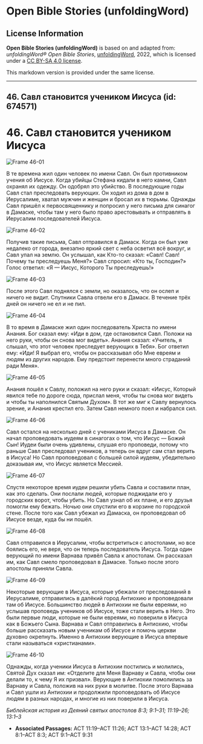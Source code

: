 # Open Bible Stories (unfoldingWord)

## License Information

**Open Bible Stories (unfoldingWord)** is based on and adapted from: _unfoldingWord® Open Bible Stories_, [unfoldingWord](https://unfoldingword.org/utw), 2022, which is licensed under a [CC BY-SA 4.0 license](https://creativecommons.org/licenses/by-sa/4.0/legalcode.en).

This markdown version is provided under the same license.



--------------------------------

## 46. Савл становится учеником Иисуса (id: 674571)

46\. Савл становится учеником Иисуса
====================================

![Frame 46-01](https://cdn.door43.org/obs/jpg/360px/obs-en-46-01.jpg)

В те времена жил один человек по имени Савл. Он был противником учения об Иисусе. Когда убийцы Стефана кидали в него камни, Савл охранял их одежду. Он одобрял это убийство. В последующие годы Савл стал преследовать верующих. Он ходил из дома в дом в Иерусалиме, хватал мужчин и женщин и бросал их в тюрьмы. Однажды Савл пришёл к первосвященнику и попросил у него письма для синагог в Дамаске, чтобы там у него было право арестовывать и отправлять в Иерусалим последователей Иисуса.

![Frame 46-02](https://cdn.door43.org/obs/jpg/360px/obs-en-46-02.jpg)

Получив такие письма, Савл отправился в Дамаск. Когда он был уже недалеко от города, внезапно яркий свет с неба осветил всё вокруг, и Савл упал на землю. Он услышал, как Кто\-то сказал: «Савл! Савл! Почему ты преследуешь Меня?» Савл спросил: «Кто ты, Господин?» Голос ответил: «Я — Иисус, Которого Ты преследуешь!»

![Frame 46-03](https://cdn.door43.org/obs/jpg/360px/obs-en-46-03.jpg)

После этого Савл поднялся с земли, но оказалось, что он ослеп и ничего не видит. Спутники Савла отвели его в Дамаск. В течение трёх дней он ничего не ел и не пил.

![Frame 46-04](https://cdn.door43.org/obs/jpg/360px/obs-en-46-04.jpg)

В то время в Дамаске жил один последователь Христа по имени Анания. Бог сказал ему: «Иди в дом, где остановился Савл. Положи на него руки, чтобы он снова мог видеть». Анания сказал: «Учитель, я слышал, что этот человек преследует верующих в Тебя». Бог ответил ему: «Иди! Я выбрал его, чтобы он рассказывал обо Мне евреям и людям из других народов. Ему предстоит перенести много страданий ради Меня».

![Frame 46-05](https://cdn.door43.org/obs/jpg/360px/obs-en-46-05.jpg)

Анания пошёл к Савлу, положил на него руки и сказал: «Иисус, Который явился тебе по дороге сюда, прислал меня, чтобы ты снова мог видеть и чтобы ты наполнился Святым Духом». В тот же миг к Савлу вернулось зрение, и Анания крестил его. Затем Савл немного поел и набрался сил.

![Frame 46-06](https://cdn.door43.org/obs/jpg/360px/obs-en-46-06.jpg)

Савл остался на несколько дней с учениками Иисуса в Дамаске. Он начал проповедовать иудеям в синагогах о том, что Иисус — Божий Сын! Иудеи были очень удивлены, слушая его проповеди, потому что раньше Савл преследовал учеников, а теперь он вдруг сам стал верить в Иисуса! Но Савл проповедовал с большей силой иудеям, убедительно доказывая им, что Иисус является Мессией.

![Frame 46-07](https://cdn.door43.org/obs/jpg/360px/obs-en-46-07.jpg)

Спустя некоторое время иудеи решили убить Савла и составили план, как это сделать. Они послали людей, которые поджидали его у городских ворот, чтобы убить. Но Савл узнал об их плане, и его друзья помогли ему бежать. Ночью они спустили его в корзине по городской стене. После того как Савл убежал из Дамаска, он проповедовал об Иисусе везде, куда бы ни пошёл.

![Frame 46-08](https://cdn.door43.org/obs/jpg/360px/obs-en-46-08.jpg)

Савл отправился в Иерусалим, чтобы встретиться с апостолами, но все боялись его, не веря, что он теперь последователь Иисуса. Тогда один верующий по имени Варнава привёл Савла к апостолам. Он рассказал им, как Савл смело проповедовал в Дамаске. Только после этого апостолы приняли Савла.

![Frame 46-09](https://cdn.door43.org/obs/jpg/360px/obs-en-46-09.jpg)

Некоторые верующие в Иисуса, которые убежали от преследований в Иерусалиме, отправились в далёкий город Антиохию и проповедовали там об Иисусе. Большинство людей в Антиохии не были евреями, но услышав проповедь учеников об Иисусе, тоже стали верить в Него. Это были первые люди, которые не были евреями, но поверили в Иисуса как в Божьего Сына. Варнава и Савл отправились в Антиохию, чтобы больше рассказать новым ученикам об Иисусе и помочь церкви духовно окрепнуть. Именно в Антиохии верующие в Иисуса впервые стали называться «христианами».

![Frame 46-10](https://cdn.door43.org/obs/jpg/360px/obs-en-46-10.jpg)

Однажды, когда ученики Иисуса в Антиохии постились и молились, Святой Дух сказал им: «Отделите для Меня Варнаву и Савла, чтобы они делали то, к чему Я их призвал». Верующие в Антиохии помолились за Варнаву и Савла, положив на них руки в молитве. После этого Варнава и Савл ушли из Антиохии и продолжили проповедовать об Иисусе людям в разных народах, и многие из них поверили в Иисуса.

*Библейская история из Деяний святых апостолов 8:3; 9:1–31; 11:19–26; 13:1–3*

* **Associated Passages:** ACT 11:19–ACT 11:26; ACT 13:1–ACT 14:28; ACT 8:1–ACT 8:3; ACT 9:1–ACT 9:31

